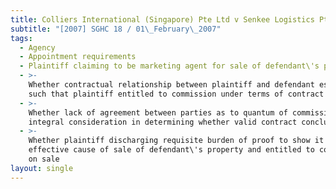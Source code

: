```yaml
---
title: Colliers International (Singapore) Pte Ltd v Senkee Logistics Pte Ltd
subtitle: "[2007] SGHC 18 / 01\_February\_2007"
tags:
  - Agency
  - Appointment requirements
  - Plaintiff claiming to be marketing agent for sale of defendant\'s property
  - >-
    Whether contractual relationship between plaintiff and defendant established
    such that plaintiff entitled to commission under terms of contract
  - >-
    Whether lack of agreement between parties as to quantum of commission
    integral consideration in determining whether valid contract concluded
  - >-
    Whether plaintiff discharging requisite burden of proof to show it was
    effective cause of sale of defendant\'s property and entitled to commission
    on sale
layout: single
---
```


